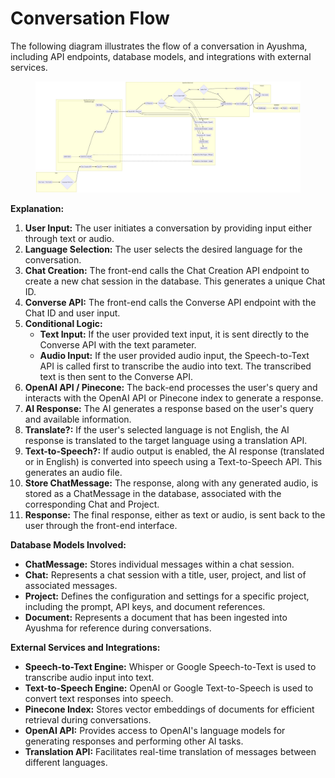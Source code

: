 # Conversation Flow

The following diagram illustrates the flow of a conversation in Ayushma, including API endpoints, database models, and integrations with external services.

<figure><img src="../assets/image (2).png" alt=""><figcaption></figcaption></figure>

**Explanation:**

1. **User Input:** The user initiates a conversation by providing input either through text or audio.
2. **Language Selection:** The user selects the desired language for the conversation.
3. **Chat Creation:** The front-end calls the Chat Creation API endpoint to create a new chat session in the database. This generates a unique Chat ID.
4. **Converse API:** The front-end calls the Converse API endpoint with the Chat ID and user input.
5. **Conditional Logic:**
   * **Text Input:** If the user provided text input, it is sent directly to the Converse API with the text parameter.
   * **Audio Input:** If the user provided audio input, the Speech-to-Text API is called first to transcribe the audio into text. The transcribed text is then sent to the Converse API.
6. **OpenAI API / Pinecone:** The back-end processes the user's query and interacts with the OpenAI API or Pinecone index to generate a response.
7. **AI Response:** The AI generates a response based on the user's query and available information.
8. **Translate?:** If the user's selected language is not English, the AI response is translated to the target language using a translation API.
9. **Text-to-Speech?:** If audio output is enabled, the AI response (translated or in English) is converted into speech using a Text-to-Speech API. This generates an audio file.
10. **Store ChatMessage:** The response, along with any generated audio, is stored as a ChatMessage in the database, associated with the corresponding Chat and Project.
11. **Response:** The final response, either as text or audio, is sent back to the user through the front-end interface.

**Database Models Involved:**

* **ChatMessage:** Stores individual messages within a chat session.
* **Chat:** Represents a chat session with a title, user, project, and list of associated messages.
* **Project:** Defines the configuration and settings for a specific project, including the prompt, API keys, and document references.
* **Document:** Represents a document that has been ingested into Ayushma for reference during conversations.

**External Services and Integrations:**

* **Speech-to-Text Engine:** Whisper or Google Speech-to-Text is used to transcribe audio input into text.
* **Text-to-Speech Engine:** OpenAI or Google Text-to-Speech is used to convert text responses into speech.
* **Pinecone Index:** Stores vector embeddings of documents for efficient retrieval during conversations.
* **OpenAI API:** Provides access to OpenAI's language models for generating responses and performing other AI tasks.
* **Translation API:** Facilitates real-time translation of messages between different languages.
